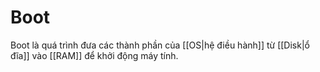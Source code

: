 ---
---
# Boot
Boot là quá trình đưa các thành phần của [[OS|hệ điều hành]] từ [[Disk|ổ đĩa]] vào [[RAM]] để khởi động máy tính.